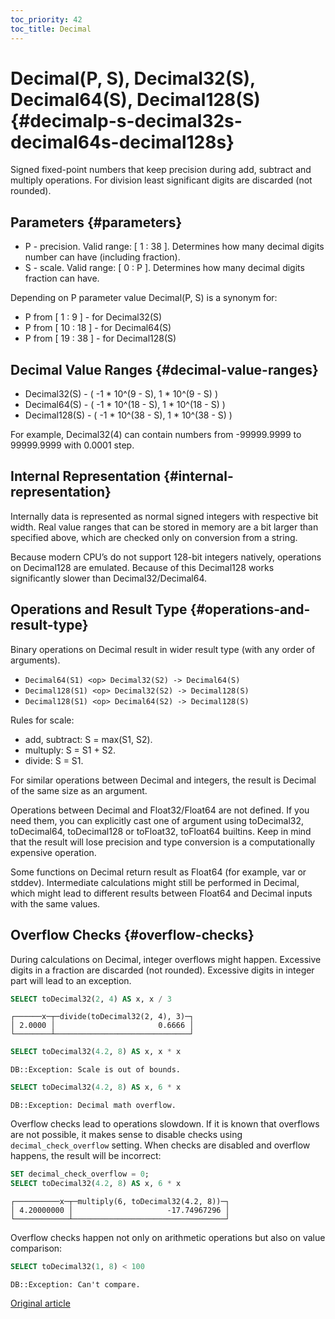 ```yaml
---
toc_priority: 42
toc_title: Decimal
---
```


# Decimal(P, S), Decimal32(S), Decimal64(S), Decimal128(S) {#decimalp-s-decimal32s-decimal64s-decimal128s}

Signed fixed-point numbers that keep precision during add, subtract and multiply operations. For division least significant digits are discarded (not rounded).

## Parameters {#parameters}

-   P - precision. Valid range: \[ 1 : 38 \]. Determines how many decimal digits number can have (including fraction).
-   S - scale. Valid range: \[ 0 : P \]. Determines how many decimal digits fraction can have.

Depending on P parameter value Decimal(P, S) is a synonym for:
- P from \[ 1 : 9 \] - for Decimal32(S)
- P from \[ 10 : 18 \] - for Decimal64(S)
- P from \[ 19 : 38 \] - for Decimal128(S)

## Decimal Value Ranges {#decimal-value-ranges}

-   Decimal32(S) - ( -1 \* 10^(9 - S), 1 \* 10^(9 - S) )
-   Decimal64(S) - ( -1 \* 10^(18 - S), 1 \* 10^(18 - S) )
-   Decimal128(S) - ( -1 \* 10^(38 - S), 1 \* 10^(38 - S) )

For example, Decimal32(4) can contain numbers from -99999.9999 to 99999.9999 with 0.0001 step.

## Internal Representation {#internal-representation}

Internally data is represented as normal signed integers with respective bit width. Real value ranges that can be stored in memory are a bit larger than specified above, which are checked only on conversion from a string.

Because modern CPU’s do not support 128-bit integers natively, operations on Decimal128 are emulated. Because of this Decimal128 works significantly slower than Decimal32/Decimal64.

## Operations and Result Type {#operations-and-result-type}

Binary operations on Decimal result in wider result type (with any order of arguments).

-   `Decimal64(S1) <op> Decimal32(S2) -> Decimal64(S)`
-   `Decimal128(S1) <op> Decimal32(S2) -> Decimal128(S)`
-   `Decimal128(S1) <op> Decimal64(S2) -> Decimal128(S)`

Rules for scale:

-   add, subtract: S = max(S1, S2).
-   multuply: S = S1 + S2.
-   divide: S = S1.

For similar operations between Decimal and integers, the result is Decimal of the same size as an argument.

Operations between Decimal and Float32/Float64 are not defined. If you need them, you can explicitly cast one of argument using toDecimal32, toDecimal64, toDecimal128 or toFloat32, toFloat64 builtins. Keep in mind that the result will lose precision and type conversion is a computationally expensive operation.

Some functions on Decimal return result as Float64 (for example, var or stddev). Intermediate calculations might still be performed in Decimal, which might lead to different results between Float64 and Decimal inputs with the same values.

## Overflow Checks {#overflow-checks}

During calculations on Decimal, integer overflows might happen. Excessive digits in a fraction are discarded (not rounded). Excessive digits in integer part will lead to an exception.

``` sql
SELECT toDecimal32(2, 4) AS x, x / 3
```

``` text
┌──────x─┬─divide(toDecimal32(2, 4), 3)─┐
│ 2.0000 │                       0.6666 │
└────────┴──────────────────────────────┘
```

``` sql
SELECT toDecimal32(4.2, 8) AS x, x * x
```

``` text
DB::Exception: Scale is out of bounds.
```

``` sql
SELECT toDecimal32(4.2, 8) AS x, 6 * x
```

``` text
DB::Exception: Decimal math overflow.
```

Overflow checks lead to operations slowdown. If it is known that overflows are not possible, it makes sense to disable checks using `decimal_check_overflow` setting. When checks are disabled and overflow happens, the result will be incorrect:

``` sql
SET decimal_check_overflow = 0;
SELECT toDecimal32(4.2, 8) AS x, 6 * x
```

``` text
┌──────────x─┬─multiply(6, toDecimal32(4.2, 8))─┐
│ 4.20000000 │                     -17.74967296 │
└────────────┴──────────────────────────────────┘
```

Overflow checks happen not only on arithmetic operations but also on value comparison:

``` sql
SELECT toDecimal32(1, 8) < 100
```

``` text
DB::Exception: Can't compare.
```
[Original article](https://clickhouse.tech/docs/en/data_types/decimal/) <!--hide-->
